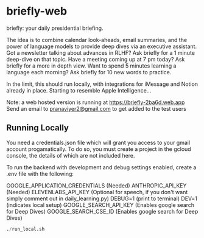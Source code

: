 # briefly-web
briefly: your daily presidential briefing.

The idea is to combine calendar look-aheads, email summaries, and the power of language models to provide deep dives via an executive assistant. Got a newsletter talking about advances in RLHF? Ask briefly for a 1 minute deep-dive on that topic. Have a meeting coming up at 7 pm today? Ask briefly for a more in depth view. Want to spend 5 minutes learning a language each morning? Ask briefly for 10 new words to practice.

In the limit, this should run locally, with integrations for iMessage and Notion already in place. Starting to resemble Apple Intelligence...

Note: a web hosted version is running at https://briefly-2ba6d.web.app
Send an email to pranaviyer2@gmail.com to get added to the test users

## Running Locally

You need a credentials.json file which will grant you access to your gmail account progamatically. To do so, you must create a project in the gcloud console, the details of which are not included here.

To run the backend with development and debug settings enabled, create a .env file with the following:

GOOGLE_APPLICATION_CREDENTIALS (Needed)
ANTHROPIC_API_KEY (Needed)
ELEVENLABS_API_KEY (Optional for speech, if you don't want simply comment out in daily_learning.py)
DEBUG=1 (print to terminal)
DEV=1 (indicates local setup)
GOOGLE_SEARCH_API_KEY (Enables google search for Deep Dives)
GOOGLE_SEARCH_CSE_ID (Enables google search for Deep Dives)

```python
./run_local.sh
```
